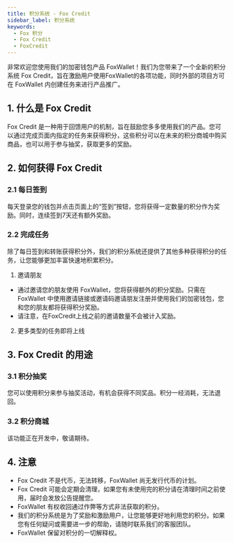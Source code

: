 ```yaml
---
title: 积分系统 - Fox Credit
sidebar_label: 积分系统
keywords:
  - Fox 积分
  - Fox Credit
  - FoxCredit
---
```


非常欢迎您使用我们的加密钱包产品 FoxWallet！我们为您带来了一个全新的积分系统 Fox Credit，旨在激励用户使用FoxWallet的各项功能，同时外部的项目方可在 FoxWallet 内创建任务来进行产品推广。

## 1. 什么是 Fox Credit
Fox Credit 是一种用于回馈用户的机制，旨在鼓励您多多使用我们的产品。您可以通过完成页面内指定的任务来获得积分，这些积分可以在未来的积分商城中购买商品，也可以用于参与抽奖，获取更多的奖励。

## 2. 如何获得 Fox Credit

### 2.1 每日签到
每天登录您的钱包并点击页面上的“签到”按钮，您将获得一定数量的积分作为奖励。同时，连续签到7天还有额外奖励。

### 2.2 完成任务
除了每日签到和转账获得积分外，我们的积分系统还提供了其他多种获得积分的任务，让您能够更加丰富快速地积累积分。

1. 邀请朋友  
* 通过邀请您的朋友使用 FoxWallet，您将获得额外的积分奖励。只需在 FoxWallet 中使用邀请链接或邀请码邀请朋友注册并使用我们的加密钱包，您和您的朋友都将获得积分奖励。  
* 请注意，在FoxCredit上线之前的邀请数量不会被计入奖励。

2. 更多类型的任务即将上线

## 3. Fox Credit 的用途

### 3.1 积分抽奖
您可以使用积分来参与抽奖活动，有机会获得不同奖品。积分一经消耗，无法退回。

### 3.2 积分商城
该功能正在开发中，敬请期待。

## 4. 注意
* Fox Credit 不是代币，无法转移，FoxWallet 尚无发行代币的计划。
* Fox Credit 可能会定期会清理，如果您有未使用完的积分请在清理时间之前使用，届时会发放公告提醒您。
* FoxWallet 有权收回通过作弊等方式非法获取的积分。
* 我们的积分系统是为了奖励和激励用户，让您能够更好地利用您的积分。如果您有任何疑问或需要进一步的帮助，请随时联系我们的客服团队。
* FoxWallet 保留对积分的一切解释权。


